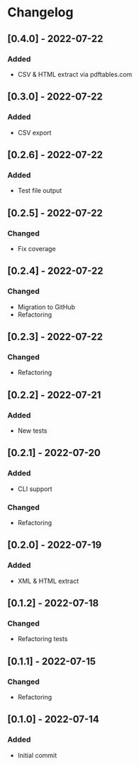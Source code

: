 # Changelog

## [0.4.0] - 2022-07-22
### Added
- CSV & HTML extract via pdftables.com

## [0.3.0] - 2022-07-22
### Added
- CSV export

## [0.2.6] - 2022-07-22
### Added
- Test file output

## [0.2.5] - 2022-07-22
### Changed
- Fix coverage

## [0.2.4] - 2022-07-22
### Changed
- Migration to GitHub
- Refactoring

## [0.2.3] - 2022-07-22
### Changed
- Refactoring

## [0.2.2] - 2022-07-21
### Added
- New tests

## [0.2.1] - 2022-07-20
### Added
- CLI support

### Changed
- Refactoring

## [0.2.0] - 2022-07-19
### Added
- XML & HTML extract

## [0.1.2] - 2022-07-18
### Changed
- Refactoring tests

## [0.1.1] - 2022-07-15
### Changed
- Refactoring

## [0.1.0] - 2022-07-14
### Added
- Initial commit
